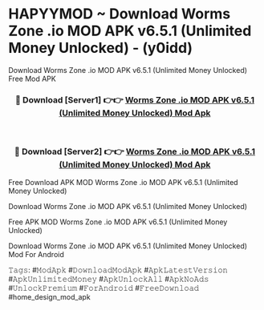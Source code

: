 # HAPYYMOD ~ Download Worms Zone .io MOD APK v6.5.1 (Unlimited Money Unlocked) - (y0idd)
Download Worms Zone .io MOD APK v6.5.1 (Unlimited Money Unlocked) Free Mod APK

<div align="center">
<h3>🔴 Download [Server1] 👉👉 <a href="https://apk-comot.site?title=Worms_Zone_.io_MOD_APK_v6.5.1_(Unlimited_Money_Unlocked)">Worms Zone .io MOD APK v6.5.1 (Unlimited Money Unlocked) Mod Apk</a></h3><br>

<h3>🔴 Download [Server2] 👉👉 <a href="https://apk-comot.site?title=Worms_Zone_.io_MOD_APK_v6.5.1_(Unlimited_Money_Unlocked)">Worms Zone .io MOD APK v6.5.1 (Unlimited Money Unlocked) Mod Apk</a></h3>
</div>


Free Download APK MOD Worms Zone .io MOD APK v6.5.1 (Unlimited Money Unlocked)

Download Worms Zone .io MOD APK v6.5.1 (Unlimited Money Unlocked) 

Free APK MOD Worms Zone .io MOD APK v6.5.1 (Unlimited Money Unlocked) 

Download Worms Zone .io MOD APK v6.5.1 (Unlimited Money Unlocked) Mod For Android

𝚃𝚊𝚐𝚜: #𝙼𝚘𝚍𝙰𝚙𝚔 #𝙳𝚘𝚠𝚗𝚕𝚘𝚊𝚍𝙼𝚘𝚍𝙰𝚙𝚔 #𝙰𝚙𝚔𝙻𝚊𝚝𝚎𝚜𝚝𝚅𝚎𝚛𝚜𝚒𝚘𝚗 #𝙰𝚙𝚔𝚄𝚗𝚕𝚒𝚖𝚒𝚝𝚎𝚍𝙼𝚘𝚗𝚎𝚢 #𝙰𝚙𝚔𝚄𝚗𝚕𝚘𝚌𝚔𝙰𝚕𝚕 #𝙰𝚙𝚔𝙽𝚘𝙰𝚍𝚜 #𝚄𝚗𝚕𝚘𝚌𝚔𝙿𝚛𝚎𝚖𝚒𝚞𝚖 #𝙵𝚘𝚛𝙰𝚗𝚍𝚛𝚘𝚒𝚍 #𝙵𝚛𝚎𝚎𝙳𝚘𝚠𝚗𝚕𝚘𝚊𝚍 #home_design_mod_apk